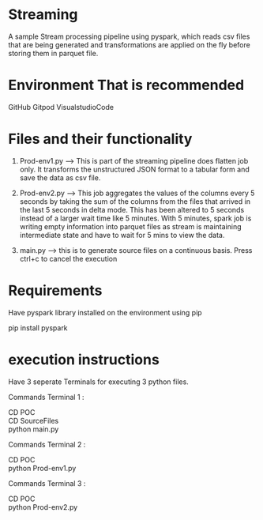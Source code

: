 # Streaming
A sample Stream processing pipeline using pyspark, which reads csv files that are being generated and transformations are applied on the fly before storing them in parquet file.

# Environment That is recommended

GitHub
Gitpod
VisualstudioCode

# Files and their functionality

1. Prod-env1.py --> This is part of the streaming pipeline does flatten job only. It transforms the unstructured JSON format to a tabular form and save the data as csv file.  

2. Prod-env2.py --> This job aggregates the values of the columns every 5 seconds by taking the sum of the columns from the files that arrived in the last 5 seconds in delta mode. This has been altered to 5 seconds instead of a larger wait time like 5 minutes. With 5 minutes, spark job is writing empty information into parquet files as stream is maintaining intermediate state and have to wait for 5 mins to view the data.

3. main.py --> this is to generate source files on a continuous basis. Press ctrl+c to cancel the execution

# Requirements

Have pyspark library installed on the environment using pip

pip install pyspark


# execution instructions

Have 3 seperate Terminals for executing 3 python files.<br>

Commands Terminal 1 :<br>

CD POC<br>
CD SourceFiles<br>
python main.py<br>

Commands Terminal 2 :<br>

CD POC<br>
python Prod-env1.py<br>


Commands Terminal 3 :<br>

CD POC<br>
python Prod-env2.py<br>
